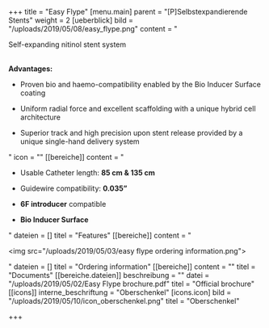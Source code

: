 +++
title = "Easy Flype"
[menu.main]
parent = "[P]Selbstexpandierende Stents"
weight = 2
[ueberblick]
bild = "/uploads/2019/05/08/easy_flype.png"
content = "<p>Self-expanding nitinol stent system</p><p></p><p><br><strong>Advantages:</strong></p><ul><li><p>Proven bio and haemo-compatibility enabled by the Bio Inducer Surface coating</p></li><li><p>Uniform radial force and excellent scaffolding with a unique hybrid cell architecture</p></li><li><p>Superior track and high precision upon stent release provided by a unique single-hand delivery system</p></li></ul>"
icon = ""
[[bereiche]]
content = "<ul><li><p>Usable Catheter length: <strong>85 cm &amp; 135 cm</strong></p></li><li><p>Guidewire compatibility: <strong>0.035”</strong></p></li><li><p><strong>6F introducer</strong> compatible</p></li><li><p><strong>Bio Inducer Surface</strong></p></li></ul>"
dateien = []
titel = "Features"
[[bereiche]]
content = "<p><img src=\"/uploads/2019/05/03/easy flype ordering information.png\"></p>"
dateien = []
titel = "Ordering information"
[[bereiche]]
content = ""
titel = "Documents"
[[bereiche.dateien]]
beschreibung = ""
datei = "/uploads/2019/05/02/Easy Flype brochure.pdf"
titel = "Official brochure"
[[icons]]
interne_beschriftung = "Oberschenkel"
[icons.icon]
bild = "/uploads/2019/05/10/icon_oberschenkel.png"
titel = "Oberschenkel"

+++
